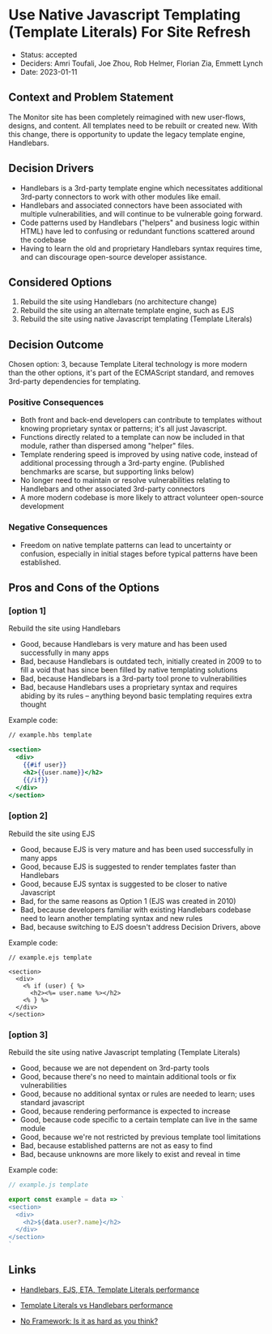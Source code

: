# Use Native Javascript Templating (Template Literals) For Site Refresh

* Status: accepted
* Deciders: Amri Toufali, Joe Zhou, Rob Helmer, Florian Zia, Emmett Lynch
* Date: 2023-01-11

## Context and Problem Statement

The Monitor site has been completely reimagined with new user-flows, designs, and content.  All templates need to be rebuilt or created new. With this change, there is opportunity to update the legacy template engine, Handlebars.

## Decision Drivers <!-- optional -->

* Handlebars is a 3rd-party template engine which necessitates additional 3rd-party connectors to work with other modules like email. 
* Handlebars and associated connectors have been associated with multiple vulnerabilities, and will continue to be vulnerable going forward.
* Code patterns used by Handlebars ("helpers" and business logic within HTML) have led to confusing or redundant functions scattered around the codebase
* Having to learn the old and proprietary Handlebars syntax requires time, and can discourage open-source developer assistance.

## Considered Options

1. Rebuild the site using Handlebars (no architecture change)
2. Rebuild the site using an alternate template engine, such as EJS
3. Rebuild the site using native Javascript templating (Template Literals)

## Decision Outcome

Chosen option: 3, because Template Literal technology is more modern than the other options, it's part of the ECMAScript standard, and removes 3rd-party dependencies for templating.

### Positive Consequences <!-- optional -->

* Both front and back-end developers can contribute to templates without knowing proprietary syntax or patterns; it's all just Javascript.
* Functions directly related to a template can now be included in that module, rather than dispersed among "helper" files.
* Template rendering speed is improved by using native code, instead of additional processing through a 3rd-party engine. (Published benchmarks are scarse, but supporting links below)
* No longer need to maintain or resolve vulnerabilities relating to Handlebars and other associated 3rd-party connectors
* A more modern codebase is more likely to attract volunteer open-source development

### Negative Consequences <!-- optional -->

* Freedom on native template patterns can lead to uncertainty or confusion, especially in initial stages before typical patterns have been established.

## Pros and Cons of the Options <!-- optional -->

### [option 1]

Rebuild the site using Handlebars

* Good, because Handlebars is very mature and has been used successfully in many apps
* Bad, because Handlebars is outdated tech, initially created in 2009 to to fill a void that has since been filled by native templating solutions
* Bad, because Handlebars is a 3rd-party tool prone to vulnerabilities
* Bad, because Handlebars uses a proprietary syntax and requires abiding by its rules – anything beyond basic templating requires extra thought

Example code:
```hbs
// example.hbs template

<section>
  <div>
    {{#if user}}
    <h2>{{user.name}}</h2>
    {{/if}}  
  </div>
</section>
```

### [option 2]

Rebuild the site using EJS

* Good, because EJS is very mature and has been used successfully in many apps
* Good, because EJS is suggested to render templates faster than Handlebars
* Good, because EJS syntax is suggested to be closer to native Javascript
* Bad, for the same reasons as Option 1 (EJS was created in 2010)
* Bad, because developers familiar with existing Handlebars codebase need to learn another templating syntax and new rules
* Bad, because switching to EJS doesn't address Decision Drivers, above

Example code:
```ejs
// example.ejs template

<section>
  <div>
    <% if (user) { %>
      <h2><%= user.name %></h2>
    <% } %>
  </div>
</section>
```

### [option 3]

Rebuild the site using native Javascript templating (Template Literals)

* Good, because we are not dependent on 3rd-party tools
* Good, because there's no need to maintain additional tools or fix vulnerabilities
* Good, because no additional syntax or rules are needed to learn; uses standard javascript
* Good, because rendering performance is expected to increase
* Good, because code specific to a certain template can live in the same module
* Good, because we're not restricted by previous template tool limitations
* Bad, because established patterns are not as easy to find
* Bad, because unknowns are more likely to exist and reveal in time

Example code:
```js
// example.js template

export const example = data => `
<section>
  <div>
    <h2>${data.user?.name}</h2>
  </div>
</section>
`
```

## Links <!-- optional -->

* [Handlebars, EJS, ETA, Template Literals performance](https://javascript.plainenglish.io/handlebars-eta-ejs-1623a6140e56)

* [Template Literals vs Handlebars performance](https://www.codeblocq.com/2016/05/Performance-Comparison-ES6-Template-Literals-vs-HandleBars-in-Node/)

* [No Framework: Is it as hard as you think?](https://javarome.medium.com/design-noframework-bbc00a02d9b3)